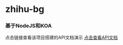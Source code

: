 # zhihu-bg
### 基于NodeJS和KOA
点击链接查看该项目搭建的API文档演示
[点击查看API文档](https://documenter.getpostman.com/view/11723358/TVeiDAe4)
